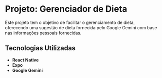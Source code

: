 # Projeto: Gerenciador de Dieta

Este projeto tem o objetivo de facilitar o gerenciamento de dieta, oferecendo uma sugestão de dieta fornecida pelo Google Gemini com base nas informações pessoais fornecidas.

## Tecnologias Utilizadas

- **React Native**
- **Expo**
- **Google Gemini**

